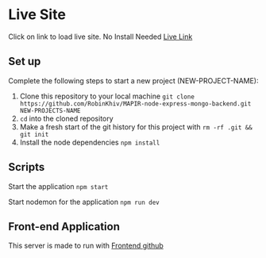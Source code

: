 # Live Site
Click on link to load live site. No Install Needed [Live Link](http://www.robinkhiv.com/MAPIR-Angular-frontend)

## Set up

Complete the following steps to start a new project (NEW-PROJECT-NAME):

1. Clone this repository to your local machine `git clone  https://github.com/RobinKhiv/MAPIR-node-express-mongo-backend.git NEW-PROJECTS-NAME`
2. `cd` into the cloned repository
3. Make a fresh start of the git history for this project with `rm -rf .git && git init`
4. Install the node dependencies `npm install`

## Scripts

Start the application `npm start`

Start nodemon for the application `npm run dev`

## Front-end Application

This server is made to run with [Frontend github](`https://github.com/RobinKhiv/MAPIR-Angular-frontend`)

